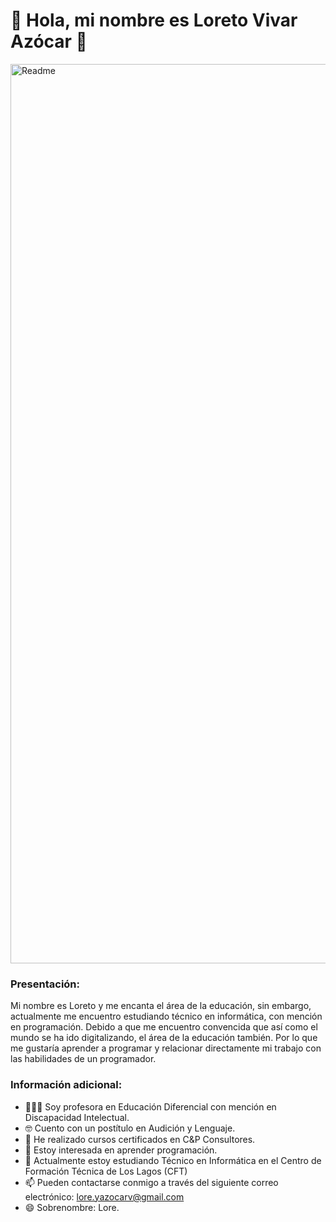 # 👋 Hola, mi nombre es Loreto Vivar Azócar 🌱   

<img width="1439" alt="Readme" src="https://github.com/user-attachments/assets/056fd316-e19b-4463-b1cd-aa156c96d7fa" />



### Presentación:
Mi nombre es Loreto y me encanta el área de la educación, sin embargo, actualmente me encuentro estudiando técnico en informática,  con mención en programación. Debido a que me encuentro convencida que así como el mundo se ha ido digitalizando, el área de la educación también. Por lo que me gustaría aprender a programar y relacionar directamente mi trabajo con las habilidades de un programador.

### Información adicional:
- 👩🏽‍🏫 Soy profesora en Educación Diferencial con mención en Discapacidad Intelectual.
- 🤓 Cuento con un postítulo en Audición y Lenguaje.
- 🧐 He realizado cursos certificados en C&P Consultores.
- 👀 Estoy interesada en aprender programación.
- 🌱 Actualmente estoy estudiando Técnico en Informática en el Centro de Formación Técnica de Los Lagos (CFT)
- 📫 Pueden contactarse conmigo a través del siguiente correo electrónico: lore.yazocarv@gmail.com
- 😄 Sobrenombre: Lore.


<!---
Loreto-Vivar/Loreto-Vivar is a ✨ special ✨ repository because its `README.md` (this file) appears on your GitHub profile.
You can click the Preview link to take a look at your changes.
--->
